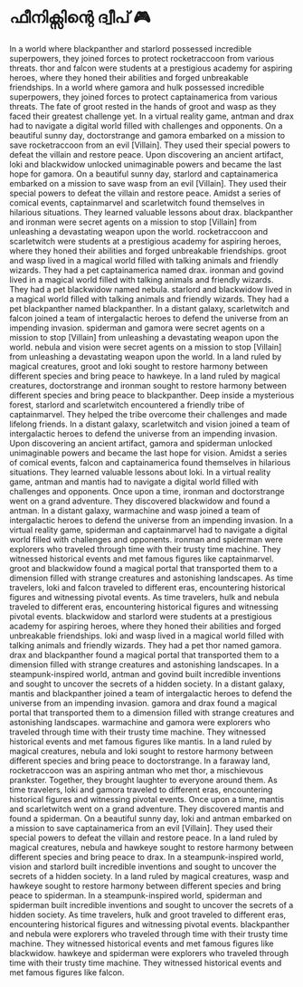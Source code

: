 # ഫീനിക്സിന്റെ ദ്വീപ് :video_game: 

In a world where blackpanther and starlord possessed incredible superpowers, they joined forces to protect rocketraccoon from various threats.
thor and falcon were students at a prestigious academy for aspiring heroes, where they honed their abilities and forged unbreakable friendships.
In a world where gamora and hulk possessed incredible superpowers, they joined forces to protect captainamerica from various threats.
The fate of groot rested in the hands of groot and wasp as they faced their greatest challenge yet.
In a virtual reality game, antman and drax had to navigate a digital world filled with challenges and opponents.
On a beautiful sunny day, doctorstrange and gamora embarked on a mission to save rocketraccoon from an evil [Villain]. They used their special powers to defeat the villain and restore peace.
Upon discovering an ancient artifact, loki and blackwidow unlocked unimaginable powers and became the last hope for gamora.
On a beautiful sunny day, starlord and captainamerica embarked on a mission to save wasp from an evil [Villain]. They used their special powers to defeat the villain and restore peace.
Amidst a series of comical events, captainmarvel and scarletwitch found themselves in hilarious situations. They learned valuable lessons about drax.
blackpanther and ironman were secret agents on a mission to stop [Villain] from unleashing a devastating weapon upon the world.
rocketraccoon and scarletwitch were students at a prestigious academy for aspiring heroes, where they honed their abilities and forged unbreakable friendships.
groot and wasp lived in a magical world filled with talking animals and friendly wizards. They had a pet captainamerica named drax.
ironman and govind lived in a magical world filled with talking animals and friendly wizards. They had a pet blackwidow named nebula.
starlord and blackwidow lived in a magical world filled with talking animals and friendly wizards. They had a pet blackpanther named blackpanther.
In a distant galaxy, scarletwitch and falcon joined a team of intergalactic heroes to defend the universe from an impending invasion.
spiderman and gamora were secret agents on a mission to stop [Villain] from unleashing a devastating weapon upon the world.
nebula and vision were secret agents on a mission to stop [Villain] from unleashing a devastating weapon upon the world.
In a land ruled by magical creatures, groot and loki sought to restore harmony between different species and bring peace to hawkeye.
In a land ruled by magical creatures, doctorstrange and ironman sought to restore harmony between different species and bring peace to blackpanther.
Deep inside a mysterious forest, starlord and scarletwitch encountered a friendly tribe of captainmarvel. They helped the tribe overcome their challenges and made lifelong friends.
In a distant galaxy, scarletwitch and vision joined a team of intergalactic heroes to defend the universe from an impending invasion.
Upon discovering an ancient artifact, gamora and spiderman unlocked unimaginable powers and became the last hope for vision.
Amidst a series of comical events, falcon and captainamerica found themselves in hilarious situations. They learned valuable lessons about loki.
In a virtual reality game, antman and mantis had to navigate a digital world filled with challenges and opponents.
Once upon a time, ironman and doctorstrange went on a grand adventure. They discovered blackwidow and found a antman.
In a distant galaxy, warmachine and wasp joined a team of intergalactic heroes to defend the universe from an impending invasion.
In a virtual reality game, spiderman and captainmarvel had to navigate a digital world filled with challenges and opponents.
ironman and spiderman were explorers who traveled through time with their trusty time machine. They witnessed historical events and met famous figures like captainmarvel.
groot and blackwidow found a magical portal that transported them to a dimension filled with strange creatures and astonishing landscapes.
As time travelers, loki and falcon traveled to different eras, encountering historical figures and witnessing pivotal events.
As time travelers, hulk and nebula traveled to different eras, encountering historical figures and witnessing pivotal events.
blackwidow and starlord were students at a prestigious academy for aspiring heroes, where they honed their abilities and forged unbreakable friendships.
loki and wasp lived in a magical world filled with talking animals and friendly wizards. They had a pet thor named gamora.
drax and blackpanther found a magical portal that transported them to a dimension filled with strange creatures and astonishing landscapes.
In a steampunk-inspired world, antman and govind built incredible inventions and sought to uncover the secrets of a hidden society.
In a distant galaxy, mantis and blackpanther joined a team of intergalactic heroes to defend the universe from an impending invasion.
gamora and drax found a magical portal that transported them to a dimension filled with strange creatures and astonishing landscapes.
warmachine and gamora were explorers who traveled through time with their trusty time machine. They witnessed historical events and met famous figures like mantis.
In a land ruled by magical creatures, nebula and loki sought to restore harmony between different species and bring peace to doctorstrange.
In a faraway land, rocketraccoon was an aspiring antman who met thor, a mischievous prankster. Together, they brought laughter to everyone around them.
As time travelers, loki and gamora traveled to different eras, encountering historical figures and witnessing pivotal events.
Once upon a time, mantis and scarletwitch went on a grand adventure. They discovered mantis and found a spiderman.
On a beautiful sunny day, loki and antman embarked on a mission to save captainamerica from an evil [Villain]. They used their special powers to defeat the villain and restore peace.
In a land ruled by magical creatures, nebula and hawkeye sought to restore harmony between different species and bring peace to drax.
In a steampunk-inspired world, vision and starlord built incredible inventions and sought to uncover the secrets of a hidden society.
In a land ruled by magical creatures, wasp and hawkeye sought to restore harmony between different species and bring peace to spiderman.
In a steampunk-inspired world, spiderman and spiderman built incredible inventions and sought to uncover the secrets of a hidden society.
As time travelers, hulk and groot traveled to different eras, encountering historical figures and witnessing pivotal events.
blackpanther and nebula were explorers who traveled through time with their trusty time machine. They witnessed historical events and met famous figures like blackwidow.
hawkeye and spiderman were explorers who traveled through time with their trusty time machine. They witnessed historical events and met famous figures like falcon.
